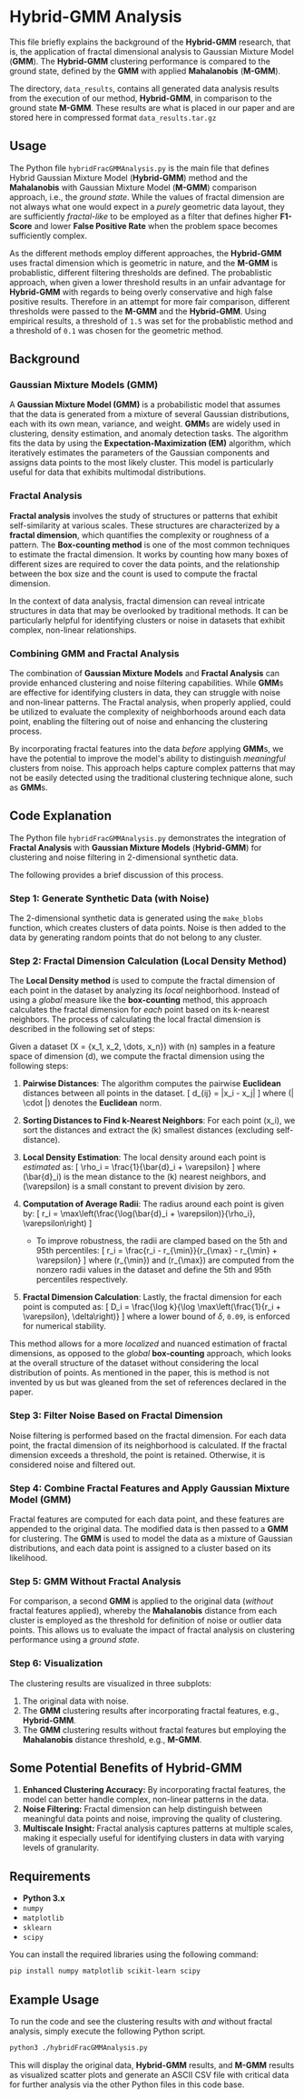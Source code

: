 # Hybrid-GMM Analysis

This file briefly explains the background of the **Hybrid-GMM** research, that is, the application of fractal dimensional analysis to Gaussian Mixture Model (**GMM**). The **Hybrid-GMM** clustering performance is compared to the ground state, defined by the **GMM** with applied **Mahalanobis** (**M-GMM**).

The directory, `data_results`, contains all generated data analysis results from the execution of our method, **Hybrid-GMM**, in comparison to the ground state **M-GMM**. These results are what is placed in our paper and are stored here in compressed format `data_results.tar.gz`

## Usage

The Python file `hybridFracGMMAnalysis.py` is the main file that defines Hybrid Gaussian Mixture Model (**Hybrid-GMM**) method and the **Mahalanobis** with Gaussian Mixture Model (**M-GMM**) comparison approach, i.e., the *ground state*. While the values of fractal dimension are not always what one would expect in a *purely* geometric data layout, they are sufficiently *fractal-like* to be employed as a filter that defines higher **F1-Score** and lower **False Positive Rate** when the problem space becomes sufficiently complex.

As the different methods employ different approaches, the **Hybrid-GMM** uses fractal dimension which is geometric in nature, and the **M-GMM** is probablistic, different filtering thresholds are defined. The probablistic approach, when given a lower threshold results in an unfair advantage for **Hybrid-GMM** with regards to being overly conservative and high false positive results. Therefore in an attempt for more fair comparison, different thresholds were passed to the **M-GMM** and the **Hybrid-GMM**. Using empirical results, a threshold of `1.5` was set for the probablistic method and a threshold of `0.1` was chosen for the geometric method.

## Background

### Gaussian Mixture Models (GMM)
A **Gaussian Mixture Model (GMM)** is a probabilistic model that assumes that the data is generated from a mixture of several Gaussian distributions, each with its own mean, variance, and weight. **GMM**s are widely used in clustering, density estimation, and anomaly detection tasks. The algorithm fits the data by using the **Expectation-Maximization (EM)** algorithm, which iteratively estimates the parameters of the Gaussian components and assigns data points to the most likely cluster. This model is particularly useful for data that exhibits multimodal distributions.

### Fractal Analysis
**Fractal analysis** involves the study of structures or patterns that exhibit self-similarity at various scales. These structures are characterized by a **fractal dimension**, which quantifies the complexity or roughness of a pattern. The **Box-counting method** is one of the most common techniques to estimate the fractal dimension. It works by counting how many boxes of different sizes are required to cover the data points, and the relationship between the box size and the count is used to compute the fractal dimension.

In the context of data analysis, fractal dimension can reveal intricate structures in data that may be overlooked by traditional methods. It can be particularly helpful for identifying clusters or noise in datasets that exhibit complex, non-linear relationships.

### Combining GMM and Fractal Analysis
The combination of **Gaussian Mixture Models** and **Fractal Analysis** can provide enhanced clustering and noise filtering capabilities. While **GMM**s are effective for identifying clusters in data, they can struggle with noise and non-linear patterns. The Fractal analysis, when properly applied, could be utilized to evaluate the complexity of neighborhoods around each data point, enabling the filtering out of noise and enhancing the clustering process.

By incorporating fractal features into the data *before* applying **GMM**s, we have the potential to improve the model's ability to distinguish *meaningful* clusters from noise. This approach helps capture complex patterns that may not be easily detected using the traditional clustering technique alone, such as **GMM**s.

## Code Explanation

The Python file `hybridFracGMMAnalysis.py` demonstrates the integration of **Fractal Analysis** with **Gaussian Mixture Models** (**Hybrid-GMM**) for clustering and noise filtering in 2-dimensional synthetic data. 

The following provides a brief discussion of this process.

### Step 1: Generate Synthetic Data (with Noise)
The 2-dimensional synthetic data is generated using the `make_blobs` function, which creates clusters of data points. Noise is then added to the data by generating random points that do not belong to any cluster.

### Step 2: Fractal Dimension Calculation (Local Density Method)

The **Local Density method** is used to compute the fractal dimension of each point in the dataset by analyzing its *local* neighborhood. Instead of using a *global* measure like the **box-counting** method, this approach calculates the fractal dimension for *each* point based on its k-nearest neighbors. The process of calculating the local fractal dimension is described in the following set of steps:

Given a dataset \(X = \{x_1, x_2, \dots, x_n\}\) with \(n\) samples in a feature space of dimension \(d\), we compute the fractal dimension using the following steps:

1. **Pairwise Distances**: The algorithm computes the pairwise **Euclidean** distances between all points in the dataset.
\[
    d_{ij} = \|x_i - x_j\|
\]
where \(\| \cdot \|\) denotes the **Euclidean** norm.

2. **Sorting Distances to Find k-Nearest Neighbors**: For each point \(x_i\), we sort the distances and extract the \(k\) smallest distances (excluding self-distance).

3. **Local Density Estimation**: The local density around each point is *estimated* as:
\[
    \rho_i = \frac{1}{\bar{d}_i + \varepsilon}
\]
where \(\bar{d}_i\) is the mean distance to the \(k\) nearest neighbors, and \(\varepsilon\) is a small constant to prevent division by zero.

4. **Computation of Average Radii**: The radius around each point is given by:
\[
    r_i = \max\left(\frac{\log(\bar{d}_i + \varepsilon)}{\rho_i}, \varepsilon\right)
\]

   - To improve robustness, the radii are clamped based on the 5th and 95th percentiles:
\[
    r_i = \frac{r_i - r_{\min}}{r_{\max} - r_{\min} + \varepsilon}
\]
where \(r_{\min}\) and \(r_{\max}\) are computed from the nonzero radii values in the dataset and define the 5th and 95th percentiles respectively.

5. **Fractal Dimension Calculation**: Lastly, the fractal dimension for each point is computed as:
\[
    D_i = \frac{\log k}{\log \max\left(\frac{1}{r_i + \varepsilon}, \delta\right)}
\]
where a lower bound of $\delta$, `0.09`, is enforced for numerical stability.

This method allows for a more *localized* and nuanced estimation of fractal dimensions, as opposed to the *global* **box-counting** approach, which looks at the overall structure of the dataset without considering the local distribution of points. As mentioned in the paper, this is method is not invented by us but was gleaned from the set of references declared in the paper.

### Step 3: Filter Noise Based on Fractal Dimension
Noise filtering is performed based on the fractal dimension. For each data point, the fractal dimension of its neighborhood is calculated. If the fractal dimension exceeds a threshold, the point is retained. Otherwise, it is considered noise and filtered out.

### Step 4: Combine Fractal Features and Apply Gaussian Mixture Model (GMM)
Fractal features are computed for each data point, and these features are appended to the original data. The modified data is then passed to a **GMM** for clustering. The **GMM** is used to model the data as a mixture of Gaussian distributions, and each data point is assigned to a cluster based on its likelihood.

### Step 5: GMM Without Fractal Analysis
For comparison, a second **GMM** is applied to the original data (*without* fractal features applied), whereby the **Mahalanobis** distance from each cluster is employed as the threshold for definition of noise or outlier data points. This allows us to evaluate the impact of fractal analysis on clustering performance using a *ground state*.

### Step 6: Visualization
The clustering results are visualized in three subplots:
1. The original data with noise.
2. The **GMM** clustering results after incorporating fractal features, e.g., **Hybrid-GMM**.
3. The **GMM** clustering results without fractal features but employing the **Mahalanobis** distance threshold, e.g., **M-GMM**.

## Some Potential Benefits of Hybrid-GMM
1. **Enhanced Clustering Accuracy:** By incorporating fractal features, the model can better handle complex, non-linear patterns in the data.
2. **Noise Filtering:** Fractal dimension can help distinguish between meaningful data points and noise, improving the quality of clustering.
3. **Multiscale Insight:** Fractal analysis captures patterns at multiple scales, making it especially useful for identifying clusters in data with varying levels of granularity.

## Requirements

- **Python 3.x**
- `numpy`
- `matplotlib`
- `sklearn`
- `scipy`

You can install the required libraries using the following command:

```bash
pip install numpy matplotlib scikit-learn scipy
```

## Example Usage

To run the code and see the clustering results with *and* without fractal analysis, simply execute the following Python script.

```bash
python3 ./hybridFracGMMAnalysis.py
```

This will display the original data, **Hybrid-GMM** results, and **M-GMM** results as visualized scatter plots and generate an ASCII CSV file with critical data for further analysis via the other Python files in this code base. 
